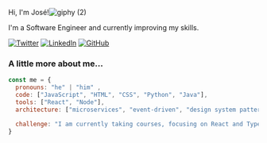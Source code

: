 Hi, I'm José!![giphy (2)](https://github.com/joseozuna/joseozuna/assets/107267140/43ff79ea-29f6-44f3-a0b8-e4eeb834f4f8)


I'm a Software Engineer and currently improving my skills.

[![Twitter](https://img.shields.io/badge/Twitter-%40elias__ozun72417-blue)](https://twitter.com/elias_ozun72417)
[![LinkedIn](https://img.shields.io/badge/LinkedIn-%40joseozuna-blue)](https://www.linkedin.com/in/jos%C3%A9-gonz%C3%A1lez-1756a2240/)
[![GitHub](https://img.shields.io/badge/GitHub-joseozuna-blue)](https://github.com/joseozuna)





### A little more about me...

```javascript
const me = {
  pronouns: "he" | "him" ,
  code: ["JavaScript", "HTML", "CSS", "Python", "Java"],
  tools: ["React", "Node"],
  architecture: ["microservices", "event-driven", "design system pattern"],

  challenge: "I am currently taking courses, focusing on React and TypeScript."
}


